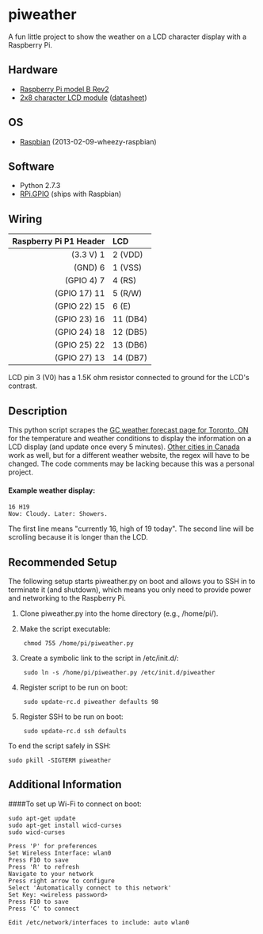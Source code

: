 piweather
====================

A fun little project to show the weather on a LCD character display with a Raspberry Pi.

## Hardware
- [Raspberry Pi model B Rev2](http://www.raspberrypi.org)
- [2x8 character LCD module](http://www.newhavendisplay.com/nhd0208azrnybw33v-p-5156.html) ([datasheet](http://www.newhavendisplay.com/specs/NHD-0208AZ-RN-YBW-33V.pdf))

## OS
- [Raspbian](http://www.raspbian.org/) (2013-02-09-wheezy-raspbian)

## Software
- Python 2.7.3
 - [RPi.GPIO](https://pypi.python.org/pypi/RPi.GPIO) (ships with Raspbian)

## Wiring
| Raspberry Pi P1 Header | LCD |
| ---: | :--- |
| (3.3 V) 1 | 2 (VDD) |
| (GND) 6 | 1 (VSS) |
| (GPIO 4) 7 | 4 (RS) |
| (GPIO 17) 11 | 5 (R/W) |
| (GPIO 22) 15 | 6 (E) |
| (GPIO 23) 16 | 11 (DB4) |
| (GPIO 24) 18 | 12 (DB5) |
| (GPIO 25) 22 | 13 (DB6) |
| (GPIO 27) 13 | 14 (DB7) |

LCD pin 3 (V0) has a 1.5K ohm resistor connected to ground for the LCD's contrast.

## Description
This python script scrapes the [GC weather forecast page for Toronto, ON](http://weather.gc.ca/city/pages/on-143_metric_e.html) for the temperature and weather conditions to display the information on a LCD display (and update once every 5 minutes). [Other cities in Canada](http://weather.gc.ca/canada_e.html) work as well, but for a different weather website, the regex will have to be changed. The code comments may be lacking because this was a personal project.

#### Example weather display:
```
16 H19
Now: Cloudy. Later: Showers.
```
The first line means "currently 16, high of 19 today". The second line will be scrolling because it is longer than the LCD.

## Recommended Setup
The following setup starts piweather.py on boot and allows you to SSH in to terminate it (and shutdown), which means you only need to provide power and networking to the Raspberry Pi.

1. Clone piweather.py into the home directory (e.g., /home/pi/).
2. Make the script executable:

        chmod 755 /home/pi/piweather.py

3. Create a symbolic link to the script in /etc/init.d/:

        sudo ln -s /home/pi/piweather.py /etc/init.d/piweather

4. Register script to be run on boot:

        sudo update-rc.d piweather defaults 98

5. Register SSH to be run on boot:

        sudo update-rc.d ssh defaults

To end the script safely in SSH:

    sudo pkill -SIGTERM piweather

## Additional Information
####To set up Wi-Fi to connect on boot:
```
sudo apt-get update
sudo apt-get install wicd-curses
sudo wicd-curses

Press 'P' for preferences
Set Wireless Interface: wlan0
Press F10 to save
Press 'R' to refresh
Navigate to your network
Press right arrow to configure
Select 'Automatically connect to this network'
Set Key: <wireless password>
Press F10 to save
Press 'C' to connect

Edit /etc/network/interfaces to include: auto wlan0
```
